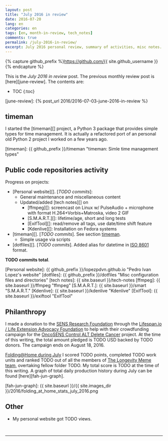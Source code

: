 ```yaml
---
layout: post
title: "July 2016 in review"
date: 2016-07-20
lang: en
categories: en
tags: [en, month-in-review, tech_notes]
comments: true
permalink: /july-2016-in-review/
excerpt: July 2016 personal review, summary of activities, misc notes...
---
```


{% capture github_prefix %}https://github.com/{{ site.github_username }}{% endcapture %}

This is the *July 2016 in review* post. The previous monthly review post is
[here][june-review].  The contents are:

* TOC
{:toc}

[june-review]: {% post_url 2016/2016-07-03-june-2016-in-review %}

## timeman #############################################################

I started the [timeman][] project, a Python 3 package that provides simple
types for time management. It is actually a refactored port of an personal old
Python 2 project I worked on a few years ago.

[timeman]: {{ github_prefix }}/timeman "timeman: Simle time management types"

## Public code repositories activity ###################################

Progress on projects:

- [Personal website][]. [*TODO commits*]:
  - General maintenance and miscellaneous content
  - Updated/added [tech notes][] on
    - [ffmpeg][]: screencast on Linux w/ PulseAudio + microphone with format
      H.264+Vorbis+Matroska, video 2 GIF
    - [S.M.A.R.T.][]: lifetime/age, short and long tests
    - [ExifTool][]: read/remove all tags, use date/time shift feature
    - [Kdenlive][]: Installation on Fedora systems
- [timeman][]. [*TODO commits*]. See section [timeman](#timeman).
  - Simple usage via scripts
- [dotfiles][]. [*TODO commits*]. Added alias for datetime in
  [ISO 8601](https://en.wikipedia.org/wiki/ISO_8601) format.

**TODO commits total**.

[Personal website]: {{ github_prefix }}/lopezpdvn.github.io "Pedro Ivan Lopez's website"
[dotfiles]: {{ github_prefix }}/dotfiles "Misc configuration files and directories"
[tech notes]: {{ site.baseurl }}/tech-notes
[ffmpeg]: {{ site.baseurl }}/ffmpeg "ffmpeg"
[S.M.A.R.T.]: {{ site.baseurl }}/smart "S.M.A.R.T."
[Kdenlive]: {{ site.baseurl }}/kdenlive "Kdenlive"
[ExifTool]: {{ site.baseurl }}/exiftool "ExifTool"

## Philanthropy #######################################################

I made a donation to the [SENS Research Foundation][] through the
[Lifespan.io / Life Extension Advocacy Foundation][] to help with
their crowdfunding campaign for the [OncoSENS Control ALT Delete Cancer][]
project.  At the time of this writing, the total amount pledged is TODO USD
backed by TODO donors. The campaign ends on August 18, 2016.

[Folding@Home during July][fah-stats] I scored TODO points, completed TODO work
units and ranked TODO out of all the members of [The Longevity Meme team][],
overtaking fellow folder TODO. My total score is TODO at the time of this
writing.  A graph of total daily production history during July can be found
[here][fah-jun-graph].

[SENS Research Foundation]: http://sens.org "SENS Research Foundation"
[Lifespan.io / Life Extension Advocacy Foundation]:https://www.lifespan.io  "Lifespan.io | Crowdfunding the Cure for Aging"
[OncoSENS Control ALT Delete Cancer]: https://www.lifespan.io/campaigns/sens-control-alt-delete-cancer/ "OncoSENS Control ALT Delete Cancer"
[fah-stats]: http://folding.extremeoverclocking.com/user_summary.php?s=&u=648628 "dreilopz - User Summary - EXTREME Overclocking Folding @ Home Stats"
[The Longevity Meme team]: http://folding.extremeoverclocking.com/user_list.php?s=&t=32461 "The Longevity Meme Individual Users List"
[fah-jun-graph]: {{ site.baseurl }}/{{ site.images_dir }}/2016/folding_at_home_stats_july_2016.png

## Other ###############################################################

- My personal website got TODO views.

<br/>

---
